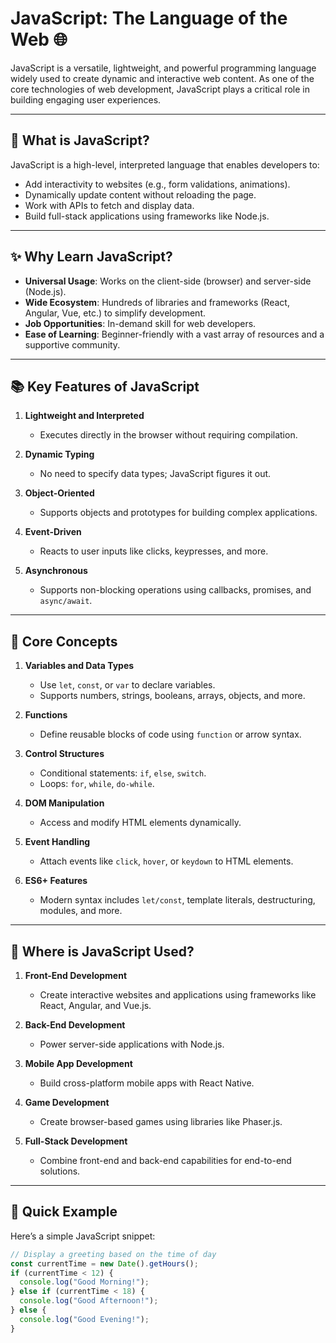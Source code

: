 # JavaScript: The Language of the Web 🌐  

JavaScript is a versatile, lightweight, and powerful programming language widely used to create dynamic and interactive web content. As one of the core technologies of web development, JavaScript plays a critical role in building engaging user experiences.  

---

## 📖 What is JavaScript?  
JavaScript is a high-level, interpreted language that enables developers to:  
- Add interactivity to websites (e.g., form validations, animations).  
- Dynamically update content without reloading the page.  
- Work with APIs to fetch and display data.  
- Build full-stack applications using frameworks like Node.js.  

---

## ✨ Why Learn JavaScript?  
- **Universal Usage**: Works on the client-side (browser) and server-side (Node.js).  
- **Wide Ecosystem**: Hundreds of libraries and frameworks (React, Angular, Vue, etc.) to simplify development.  
- **Job Opportunities**: In-demand skill for web developers.  
- **Ease of Learning**: Beginner-friendly with a vast array of resources and a supportive community.  

---

## 📚 Key Features of JavaScript  

1. **Lightweight and Interpreted**  
   - Executes directly in the browser without requiring compilation.  

2. **Dynamic Typing**  
   - No need to specify data types; JavaScript figures it out.  

3. **Object-Oriented**  
   - Supports objects and prototypes for building complex applications.  

4. **Event-Driven**  
   - Reacts to user inputs like clicks, keypresses, and more.  

5. **Asynchronous**  
   - Supports non-blocking operations using callbacks, promises, and `async/await`.  

---

## 🔑 Core Concepts  

1. **Variables and Data Types**  
   - Use `let`, `const`, or `var` to declare variables.  
   - Supports numbers, strings, booleans, arrays, objects, and more.  

2. **Functions**  
   - Define reusable blocks of code using `function` or arrow syntax.  

3. **Control Structures**  
   - Conditional statements: `if`, `else`, `switch`.  
   - Loops: `for`, `while`, `do-while`.  

4. **DOM Manipulation**  
   - Access and modify HTML elements dynamically.  

5. **Event Handling**  
   - Attach events like `click`, `hover`, or `keydown` to HTML elements.  

6. **ES6+ Features**  
   - Modern syntax includes `let/const`, template literals, destructuring, modules, and more.  

---

## 🚀 Where is JavaScript Used?  

1. **Front-End Development**  
   - Create interactive websites and applications using frameworks like React, Angular, and Vue.js.  

2. **Back-End Development**  
   - Power server-side applications with Node.js.  

3. **Mobile App Development**  
   - Build cross-platform mobile apps with React Native.  

4. **Game Development**  
   - Create browser-based games using libraries like Phaser.js.  

5. **Full-Stack Development**  
   - Combine front-end and back-end capabilities for end-to-end solutions.  

---

## 🌟 Quick Example  
Here’s a simple JavaScript snippet:  

```javascript
// Display a greeting based on the time of day
const currentTime = new Date().getHours();
if (currentTime < 12) {
  console.log("Good Morning!");
} else if (currentTime < 18) {
  console.log("Good Afternoon!");
} else {
  console.log("Good Evening!");
}
